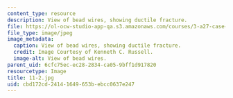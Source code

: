 ```yaml
---
content_type: resource
description: View of bead wires, showing ductile fracture.
file: https://ol-ocw-studio-app-qa.s3.amazonaws.com/courses/3-a27-case-studies-in-forensic-metallurgy-fall-2007/cbd172cd24141649653bebcc0637e247_11-2.jpg
file_type: image/jpeg
image_metadata:
  caption: View of bead wires, showing ductile fracture.
  credit: Image Courtesy of Kenneth C. Russell.
  image-alt: View of bead wires.
parent_uid: 6cfc75ec-ec28-2834-ca05-9bff1d917820
resourcetype: Image
title: 11-2.jpg
uid: cbd172cd-2414-1649-653b-ebcc0637e247
---
```

